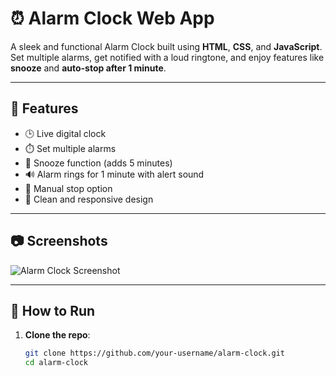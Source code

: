 # ⏰ Alarm Clock Web App

A sleek and functional Alarm Clock built using **HTML**, **CSS**, and **JavaScript**. Set multiple alarms, get notified with a loud ringtone, and enjoy features like **snooze** and **auto-stop after 1 minute**.

---

## 🌟 Features

- 🕒 Live digital clock
- ⏱️ Set multiple alarms
- 🔁 Snooze function (adds 5 minutes)
- 🔊 Alarm rings for 1 minute with alert sound
- 🛑 Manual stop option
- 🎨 Clean and responsive design

---

## 📷 Screenshots

![Alarm Clock Screenshot](screenshot.png) <!-- Add a real screenshot file or remove this line -->

---

## 🚀 How to Run

1. **Clone the repo**:

   ```bash
   git clone https://github.com/your-username/alarm-clock.git
   cd alarm-clock
